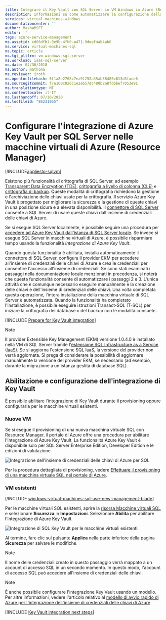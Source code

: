 ```yaml
---
title: Integrare il Key Vault con SQL Server in VM Windows in Azure (Resource Manager) | Documentazione Microsoft
description: Informazioni su come automatizzare la configurazione della crittografia di SQL Server per l'uso con Azure Key Vault. Questo argomento illustra come usare l'integrazione dell'insieme di credenziali delle chiavi di Azure con le macchine virtuali SQL create con Resource Manager.
services: virtual-machines-windows
documentationcenter: ''
author: MashaMSFT
editor: ''
tags: azure-service-management
ms.assetid: cd66dfb1-0e9b-4fb0-a471-9deaf4ab4ab8
ms.service: virtual-machines-sql
ms.topic: article
ms.tgt_pltfrm: vm-windows-sql-server
ms.workload: iaas-sql-server
ms.date: 04/30/2018
ms.author: mathoma
ms.reviewer: jroth
ms.openlocfilehash: 5f1a8e2768c7ea9f252a35ab58480c613d3face6
ms.sourcegitcommit: f7e160c820c1e2eb57dc480b2a8fd6bef7053e91
ms.translationtype: MT
ms.contentlocale: it-IT
ms.lasthandoff: 07/10/2020
ms.locfileid: "86231965"
---
```

# <a name="configure-azure-key-vault-integration-for-sql-server-on-azure-vms-resource-manager"></a>Configurare l'integrazione di Azure Key Vault per SQL Server nelle macchine virtuali di Azure (Resource Manager)
[!INCLUDE[appliesto-sqlvm](../../includes/appliesto-sqlvm.md)]

Esistono più funzionalità di crittografia di SQL Server, ad esempio [Transparent Data Encryption (TDE)](https://msdn.microsoft.com/library/bb934049.aspx), [crittografia a livello di colonna (CLE)](https://msdn.microsoft.com/library/ms173744.aspx) e [crittografia di backup](https://msdn.microsoft.com/library/dn449489.aspx). Queste modalità di crittografia richiedono la gestione e l'archiviazione delle chiavi usate per la crittografia. Il servizio Azure Key Vault è progettato per migliorare la sicurezza e la gestione di queste chiavi in una posizione sicura e a elevata disponibilità. Il [connettore di SQL Server](https://www.microsoft.com/download/details.aspx?id=45344) consente a SQL Server di usare queste chiavi dall'insieme di credenziali delle chiavi di Azure.

Se si esegue SQL Server localmente, è possibile seguire una procedura per [accedere ad Azure Key Vault dall'istanza di SQL Server locale](https://msdn.microsoft.com/library/dn198405.aspx). Se invece si esegue SQL Server in macchine virtuali di Azure, è possibile risparmiare tempo usando la funzionalità *Integrazione di Azure Key Vault*.

Quando questa funzionalità è abilitata, installa automaticamente il connettore di SQL Server, configura il provider EKM per accedere all'insieme di credenziali delle chiavi di Azure e crea le credenziali per consentire l'accesso all'insieme di credenziali. Se sono stati esaminati i passaggi nella documentazione locale menzionati in precedenza, si noterà che questa funzionalità consente di automatizzare i passaggi 2 e 3. L'unica attività che è comunque necessario eseguire manualmente è la creazione delle chiavi e dell'insieme di credenziali delle chiavi. Una volta completata questa operazione, l'intera installazione della macchina virtuale di SQL Server è automatizzata. Quando la funzionalità ha completato l'installazione, è possibile eseguire istruzioni Transact-SQL (T-SQL) per iniziare la crittografia dei database o del backup con le modalità consuete.

[!INCLUDE [Prepare for Key Vault integration](../../../../includes/virtual-machines-sql-server-akv-prepare.md)]

  >[!NOTE]
  > Il provider Extensible Key Management (EKM) versione 1.0.4.0 è installato nella VM di SQL Server tramite l'[estensione SQL Infrastructure as a Service (IaaS)](https://docs.microsoft.com/azure/virtual-machines/windows/sql/virtual-machines-windows-sql-server-agent-extension). Se si aggiorna l'estensione SQL IaaS, la versione del provider non verrà aggiornata. Si prega di considerare la possibilità di aggiornare manualmente la versione del provider EKM, se necessario (ad esempio, durante la migrazione a un'istanza gestita di database SQL).


## <a name="enabling-and-configuring-key-vault-integration"></a>Abilitazione e configurazione dell'integrazione di Key Vault
È possibile abilitare l'integrazione di Key Vault durante il provisioning oppure configurarla per le macchine virtuali esistenti.

### <a name="new-vms"></a>Nuove VM
Se si esegue il provisioning di una nuova macchina virtuale SQL con Resource Manager, il portale di Azure offre una procedura per abilitare l'integrazione di Azure Key Vault. La funzionalità Azure Key Vault è disponibile solo per SQL Server Enterprise Edition, Developer Edition e le edizioni di valutazione.

![Integrazione dell'insieme di credenziali delle chiavi di Azure per SQL](./media/azure-key-vault-integration-configure/azure-sql-arm-akv.png)

Per la procedura dettagliata di provisioning, vedere [Effettuare il provisioning di una macchina virtuale SQL nel portale di Azure](create-sql-vm-portal.md).

### <a name="existing-vms"></a>VM esistenti

[!INCLUDE [windows-virtual-machines-sql-use-new-management-blade](../../../../includes/windows-virtual-machines-sql-new-resource.md)]

Per le macchine virtuali SQL esistenti, aprire la [risorsa Macchine virtuali SQL](manage-sql-vm-portal.md#access-the-sql-virtual-machines-resource) e selezionare **Sicurezza** in **Impostazioni**. Selezionare **Abilita** per abilitare l'integrazione di Azure Key Vault. 

![Integrazione di SQL Key Vault per le macchine virtuali esistenti](./media/azure-key-vault-integration-configure/azure-sql-rm-akv-existing-vms.png)

Al termine, fare clic sul pulsante **Applica** nella parte inferiore della pagina **Sicurezza** per salvare le modifiche.

> [!NOTE]
> Il nome delle credenziali creato in questo passaggio verrà mappato a un account di accesso SQL in un secondo momento. In questo modo, l'account di accesso SQL può accedere all'insieme di credenziali delle chiavi. 


> [!NOTE]
> È anche possibile configurare l'integrazione Key Vault usando un modello. Per altre informazioni, vedere l'articolo relativo al [modello di avvio rapido di Azure per l'integrazione dell'insieme di credenziali delle chiavi di Azure](https://github.com/Azure/azure-quickstart-templates/tree/master/101-vm-sql-existing-keyvault-update).


[!INCLUDE [Key Vault integration next steps](../../../../includes/virtual-machines-sql-server-akv-next-steps.md)]
